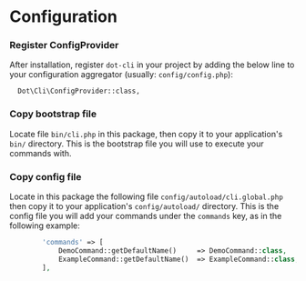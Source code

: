 # Configuration

### Register ConfigProvider

After installation, register `dot-cli` in your project by adding the below line to your configuration aggregator (usually: `config/config.php`):

      Dot\Cli\ConfigProvider::class,

### Copy bootstrap file

Locate file `bin/cli.php` in this package, then copy it to your application's `bin/` directory.
This is the bootstrap file you will use to execute your commands with.

### Copy config file
Locate in this package the following file `config/autoload/cli.global.php` then copy it to your application's `config/autoload/` directory.
This is the config file you will add your commands under the `commands` key, as in the following example:

```php
        'commands' => [
            DemoCommand::getDefaultName()     => DemoCommand::class,
            ExampleCommand::getDefaultName()  => ExampleCommand::class,
        ],
```


